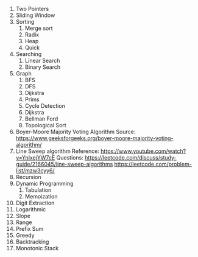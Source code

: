 1. Two Pointers
2. Sliding Window
3. Sorting
    1. Merge sort
    2. Radix
    3. Heap
    4. Quick
4. Searching
    1. Linear Search
    2. Binary Search
5. Graph
    1. BFS
    2. DFS
    3. Dijkstra
    4. Prims
    5. Cycle Detection
    6. Dijkstra
    7. Bellman Ford
    8. Topological Sort
6. Boyer-Moore Majority Voting Algorithm
   Source: https://www.geeksforgeeks.org/boyer-moore-majority-voting-algorithm/
7. Line Sweep algorithm
   Reference: https://www.youtube.com/watch?v=YnIxejYW7cE
   Questions: https://leetcode.com/discuss/study-guide/2166045/line-sweep-algorithms
   https://leetcode.com/problem-list/mzw3cyy6/
8. Recursion
9. Dynamic Programming
    1. Tabulation
    2. Memoization
10. Digit Extraction
11. Logarithmic
12. Slope
13. Range
14. Prefix Sum
15. Greedy
16. Backtracking
17. Monotonic Stack
